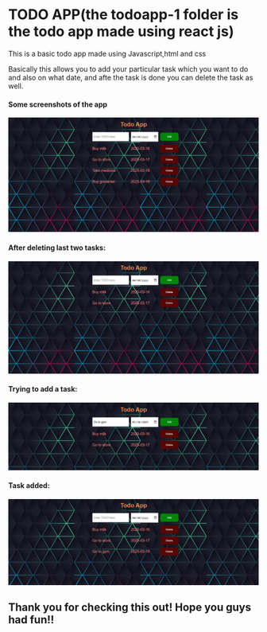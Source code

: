 <h1>TODO APP(the todoapp-1 folder is the todo app made using react js)</h1>
This is a basic todo app made using Javascript,html and css
<p>Basically this allows you to add your particular task which you want to do and also on what date, and afte the task is done you can delete the task as well.</p>

<h4>Some screenshots of the app</h4>
<img src="Screenshot 2025-03-16 181032.png" alt="img">

<h4>After deleting last two tasks:</h4>
<img src="Screenshot 2025-03-16 181049.png" alt="img">

<h4>Trying to add a task:</h4>
<img src="Screenshot 2025-03-16 181116.png" alt="img">

<h4>Task added:</h4>
<img src="Screenshot 2025-03-16 181123.png" alt="img">

<h2>Thank you for checking this out! Hope you guys had fun!!</h2>
